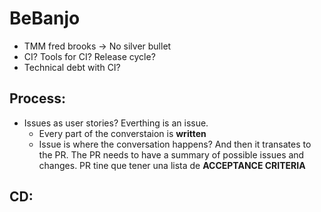 # BeBanjo

- TMM fred brooks -> No silver bullet
- CI? Tools for CI? Release cycle?
- Technical debt with CI?

## Process:
- Issues as user stories? Everthing is an issue.
	- Every part of the converstaion is __written__
	- Issue is where the conversation happens? And then it transates to the PR. The PR needs to have a summary of possible issues and 
changes. PR tine que tener una lista de __ACCEPTANCE CRITERIA__

## CD:
  
